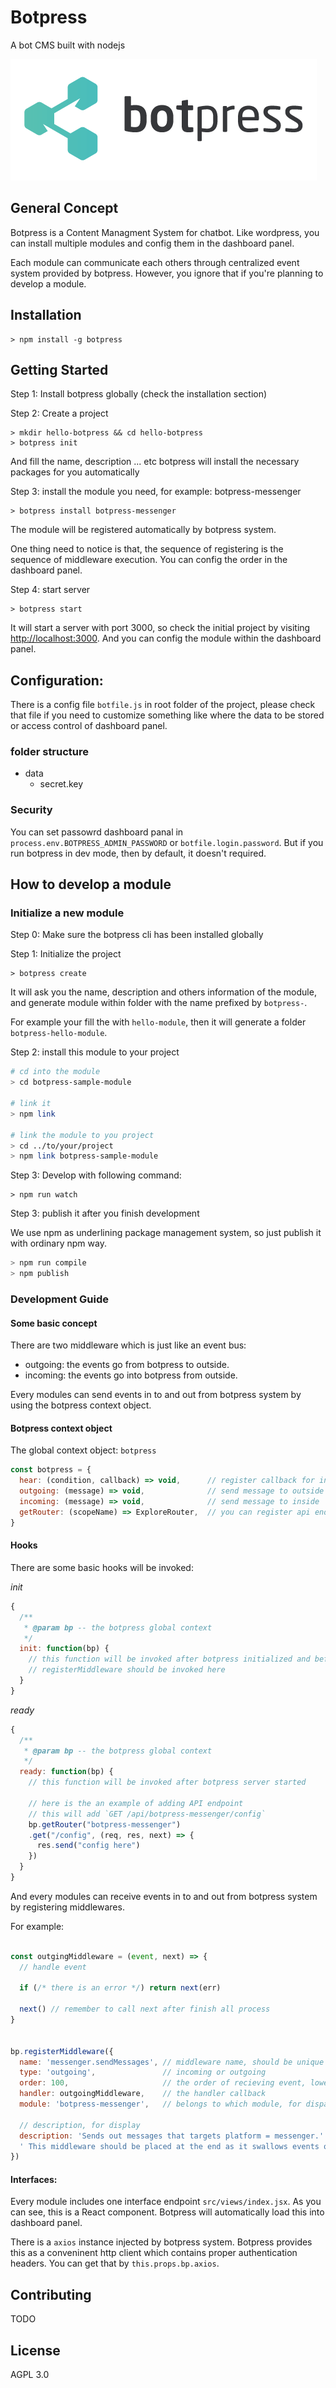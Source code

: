 # Botpress

A bot CMS built with nodejs

![](/images/botpress-dark.png "botpress logo")


## General Concept

Botpress is a Content Managment System for chatbot. Like wordpress, you can install
multiple modules and config them in the dashboard panel.

Each module can communicate each others through centralized event system provided by botpress.
However, you ignore that if you're planning to develop a module.



## Installation

```
> npm install -g botpress
```



## Getting Started

Step 1: Install botpress globally (check the installation section)

Step 2: Create a project

```
> mkdir hello-botpress && cd hello-botpress
> botpress init
```

And fill the name, description ... etc
botpress will install the necessary packages for you automatically

Step 3: install the module you need, for example: botpress-messenger

```
> botpress install botpress-messenger
```

The module will be registered automatically by botpress system.


One thing need to notice is that, the sequence of registering is
the sequence of middleware execution. You can config the order in the dashboard panel.


Step 4: start server

```
> botpress start
```

It will start a server with port 3000, so check the initial project by visiting <http://localhost:3000>.
And you can config the module within the dashboard panel.



## Configuration:

There is a config file `botfile.js` in root folder of the project, please check that file
if you need to customize something like where the data to be stored or access control of
dashboard panel.

### folder structure

- data
  - secret.key

### Security

You can set passowrd dashboard panal in
`process.env.BOTPRESS_ADMIN_PASSWORD` or `botfile.login.password`. But if you run botpress in dev mode,
then by default, it doesn't required.


## How to develop a module

### Initialize a new module

Step 0: Make sure the botpress cli has been installed globally

Step 1: Initialize the project

```
> botpress create
```

It will ask you the name, description and others information of the module,
and generate module within folder with the name prefixed by `botpress-`.

For example your fill the with `hello-module`, then it will generate a folder
`botpress-hello-module`.

Step 2: install this module to your project

```bash
# cd into the module
> cd botpress-sample-module

# link it
> npm link

# link the module to you project
> cd ../to/your/project
> npm link botpress-sample-module
```

Step 3: Develop with following command:

```
> npm run watch
```

Step 3: publish it after you finish development

We use npm as underlining package management system, so just publish it with ordinary npm way.

```bash
> npm run compile
> npm publish
```

### Development Guide

#### Some basic concept

There are two middleware which is just like an event bus:

- outgoing: the events go from botpress to outside.
- incoming: the events go into botpress from outside.

Every modules can send events in to and out from botpress system by using the botpress context object.

#### Botpress context object

The global context object: `botpress`

```javascript
const botpress = {
  hear: (condition, callback) => void,      // register callback for incoming events only in given condition
  outgoing: (message) => void,              // send message to outside
  incoming: (message) => void,              // send message to inside
  getRouter: (scopeName) => ExploreRouter,  // you can register api endpoint on botpress server
}
```

#### Hooks

There are some basic hooks will be invoked:

*init*

```javascript
{
  /**
   * @param bp -- the botpress global context
   */
  init: function(bp) {
    // this function will be invoked after botpress initialized and before the server started
    // registerMiddleware should be invoked here
  }
}
```


*ready*

```javascript
{
  /**
   * @param bp -- the botpress global context
   */
  ready: function(bp) {
    // this function will be invoked after botpress server started

    // here is the an example of adding API endpoint
    // this will add `GET /api/botpress-messenger/config`
    bp.getRouter("botpress-messenger")
    .get("/config", (req, res, next) => {
      res.send("config here")
    })
  }
}
```

And every modules can receive events in to and out from botpress system by registering middlewares.

For example:

```javascript

const outgingMiddleware = (event, next) => {
  // handle event

  if (/* there is an error */) return next(err)

  next() // remember to call next after finish all process
}


bp.registerMiddleware({
  name: 'messenger.sendMessages', // middleware name, should be unique in a project
  type: 'outgoing',               // incoming or outgoing
  order: 100,                     // the order of recieving event, lower is earlier
  handler: outgoingMiddleware,    // the handler callback
  module: 'botpress-messenger',   // belongs to which module, for dispaly

  // description, for display
  description: 'Sends out messages that targets platform = messenger.' +
  ' This middleware should be placed at the end as it swallows events once sent.'
})

```


#### Interfaces:

Every module includes one interface endpoint `src/views/index.jsx`.
As you can see, this is a React component. Botpress will automatically load
this into dashboard panel.

There is a `axios` instance injected by botpress system. Botpress provides this as
a conveninent http client which contains proper authentication headers. You can get that
by `this.props.bp.axios`.

## Contributing

TODO

## License

AGPL 3.0
